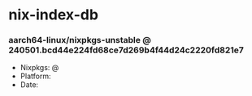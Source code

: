 # nix-index-db
### aarch64-linux/nixpkgs-unstable @ 240501.bcd44e224fd68ce7d269b4f44d24c2220fd821e7
- Nixpkgs: @[](https://github.com/NixOS/nixpkgs/commit/bcd44e224fd68ce7d269b4f44d24c2220fd821e7)
- Platform: 
- Date: 
